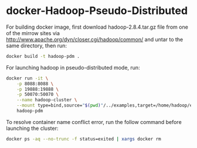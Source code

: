 # docker-Hadoop-Pseudo-Distributed

For building docker image, first download hadoop-2.8.4.tar.gz file from one of the mirrow sites via http://www.apache.org/dyn/closer.cgi/hadoop/common/ and untar to the same directory, then run:

```bash
docker build -t hadoop-pdm .
```

For launching hadoop in pseudo-distributed mode, run:

```bash
docker run -it \
	-p 8088:8088 \
	-p 19888:19888 \
	-p 50070:50070 \
	--name hadoop-cluster \
	--mount type=bind,source="$(pwd)"/../examples,target=/home/hadoop/examples \
	hadoop-pdm
```

To resolve container name conflict error, run the follow command before launching the cluster:
```bash
docker ps -aq --no-trunc -f status=exited | xargs docker rm
```
